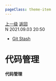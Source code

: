 ```yaml
---
pageClass: theme-item
---
```

<div class="extend-header">
    <div class="info">
        <div class="record">
            <a class="back" href="./">上一级</a>
            <a class="back" href="./">返回</a>
        </div>        
        <div class="mini">
            <span>N 2021.09.03 20:50</span>
        </div>
    </div>
    <div class="content"><div class="custom-block links">
<ul class="desc">
<li><a href="undefined">Git Stash</a></li>
</ul>
</div></div>
</div>
<div class="content-header">
<h1>代码管理</h1><strong>代码管理</strong>
</div>
<div class="static-content">


</div>
